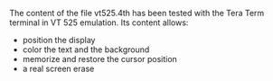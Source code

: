 The content of the file vt525.4th has been tested with the Tera Term terminal in VT 525 emulation. Its content allows:
* position the display
* color the text and the background
* memorize and restore the cursor position
* a real screen erase
